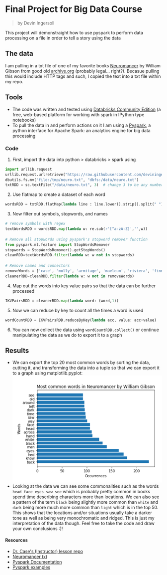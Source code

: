 # Final Project for Big Data Course
> by Devin Ingersoll

This project will demonstraight how to use pyspark to perform data processing on a file in order to tell a story using the data

## The data
I am pulling in a txt file of one of my favorite books [Neuromancer](https://archive.org/stream/NeuromancerWilliamGibson/Neuromancer%20-%20William%20Gibson_djvu.txt) by William Gibson from good old [archive.org](archive.org) (probably legal... right?). Becasue pulling this would include HTTP tags and such, I copied the text into a txt file within my repo. 

## Tools
- The code was written and tested using [Databricks Community Edition](https://community.cloud.databricks.com) (a free, web-based platform for working with spark in IPython type notebooks)
- To pull the data in and perform actions on it I am using a [Pyspark](https://spark.apache.org/docs/latest/api/python/index.html), a python interface for Apache Spark: an analytics engine for big data processing

### Code
1. First, import the data into python > databricks > spark using
```python
import urllib.request
urllib.request.urlretrieve("https://raw.githubusercontent.com/deviningers/big-data-final/main/neuro.txt" , "/tmp/neuro.txt")
dbutils.fs.mv("file:/tmp/neuro.txt", "dbfs:/data/neuro.txt")
txtRDD = sc.textFile("/data/neuro.txt", 3)  # change 3 to be any number of servers with a dataset copy
```
2. Use flatmap to create a dataset of each word
```python
wordsRDD = txtRDD.flatMap(lambda line : line.lower().strip().split(" "))
```
3. Now filter out symbols, stopwords, and names
```python
# remove symbols with regex
textWordsRDD = wordsRDD.map(lambda w: re.sub(r'[^a-zA-Z]','',w))

# Remove all stopwords using pyspark's stopword remover function
from pyspark.ml.feature import StopWordsRemover
stopwords = StopWordsRemover().getStopWords()
cleanRDD=textWordsRDD.filter(lambda w: w not in stopwords)

# Remove names and connectors
removeWords = ['case', 'molly', 'armitage', 'maelcum', 'riviera', 'finn', 'said', '', 'like', 'youre', 'something', 'thing' , 'get', 'got', 'dont']
cleanerRDD=cleanRDD.filter(lambda w: w not in removeWords)
```
4. Map out the words into key value pairs so that the data can be further processed
```python
IKVPairsRDD = cleanerRDD.map(lambda word: (word,1))
```
5. Now we can reduce by key to count all the times a word is used 
```python
wordCountRDD = IKVPairsRDD.reduceByKey(lambda acc, value: acc+value)
```
6. You can now collect the data using ```wordCountRDD.collect()``` or continue manipulating the data as we do to export it to a graph

## Results
- We can export the top 20 most common words by sorting the data, cutting it, and transforming the data into a tuple so that we can export it to a graph using matplotlib.pyplot:
![Top 20](neuroGraph.PNG)
- Looking at the data we can see some commonalities such as the words ```head face eyes saw see``` which is probably pretty common in books spend time describing characters more than locations. We can also see a pattern of the term ```black``` being slightly more common than ```white``` and ```dark``` being more much more common than ```light``` which is in the top 50. This shows that the locations and/or situations usually take a darker tone as well as being very monochromatic and ridged. This is just my interpretation of the data though. Feel free to take the code and draw your own conclusions :)!

#### Resources
- [Dr. Case's (Instructor) lesson repo](https://github.com/denisecase/starting-spark)
- [Neuromancer txt](https://archive.org/stream/NeuromancerWilliamGibson/Neuromancer%20-%20William%20Gibson_djvu.txt)
- [Pyspark Documentation](https://spark.apache.org/docs/latest/api/python/index.html)
- [Pyspark examples](https://spark.apache.org/examples.html)
